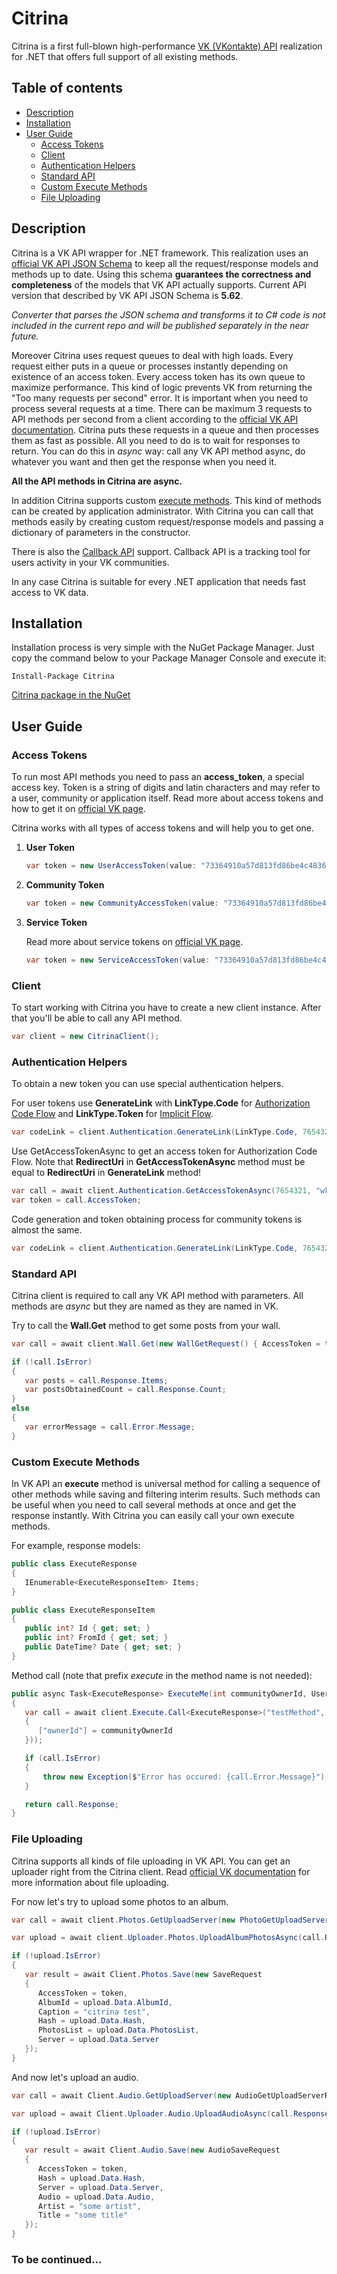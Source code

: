 # Citrina
Citrina is a first full-blown high-performance [VK (VKontakte) API](https://vk.com/dev/manuals) realization for .NET that offers full support of all existing methods.


## Table of contents
- [Description](https://github.com/khrabrovart/Citrina/blob/master/README.md#description)
- [Installation](https://github.com/khrabrovart/Citrina/blob/master/README.md#installation)
- [User Guide](https://github.com/khrabrovart/Citrina/blob/master/README.md#user-guide)
	- [Access Tokens](https://github.com/khrabrovart/Citrina/blob/master/README.md#access-tokens)
    - [Client](https://github.com/khrabrovart/Citrina/blob/master/README.md#client)
    - [Authentication Helpers](https://github.com/khrabrovart/Citrina/blob/master/README.md#authentication-helpers)
    - [Standard API](https://github.com/khrabrovart/Citrina/blob/master/README.md#standard-api)
    - [Custom Execute Methods](https://github.com/khrabrovart/Citrina/blob/master/README.md#custom-execute-methods)
    - [File Uploading](https://github.com/khrabrovart/Citrina/blob/master/README.md#file-uploading)


## Description 
Citrina is a VK API wrapper for .NET framework. This realization uses an [official VK API JSON Schema](https://github.com/VKCOM/vk-api-schema) to keep all the request/response models and methods up to date. Using this schema __guarantees the correctness and completeness__ of the models that VK API actually supports. Current API version that described by VK API JSON Schema is __5.62__.

_Converter that parses the JSON schema and transforms it to C# code is not included in the current repo and will be published separately in the near future._

Moreover Citrina uses request queues to deal with high loads. Every request either puts in a queue or processes instantly depending on existence of an access token. Every access token has its own queue to maximize performance. This kind of logic prevents VK from returning the "Too many requests per second" error. 
It is important when you need to process several requests at a time. There can be maximum 3 requests to API methods per second from a client according to the [official VK API documentation](https://vk.com/dev/api_requests). Citrina puts these requests in a queue and then processes them as fast as possible. All you need to do is to wait for responses to return.
You can do this in _async_ way: call any VK API method async, do whatever you want and then get the response when you need it.

__All the API methods in Citrina are async.__

In addition Citrina supports custom [execute methods](https://vk.com/dev/execute). This kind of methods can be created by application administrator. With Citrina you can call that methods easily by creating custom request/response models and passing a dictionary of parameters in the constructor.

There is also the [Callback API](https://vk.com/dev/callback_api) support. Callback API is a tracking tool for users activity in your VK communities.

In any case Citrina is suitable for every .NET application that needs fast access to VK data.


## Installation
Installation process is very simple with the NuGet Package Manager. Just copy the command below to your Package Manager Console and execute it:

```
Install-Package Citrina
```

[Citrina package in the NuGet](https://www.nuget.org/packages/Citrina/)


## User Guide
### Access Tokens
To run most API methods you need to pass an __access_token__, a special access key. 
Token is a string of digits and latin characters and may refer to a user, community or application itself. 
Read more about access tokens and how to get it on [official VK page](https://vk.com/dev/access_token).

Citrina works with all types of access tokens and will help you to get one.
1. __User Token__
   
   ```csharp
   var token = new UserAccessToken(value: "73364910a57d813fd86be4c4836ff008d1aed4b7ff", expiresIn: 3600, userId: 1234567, appId: 7654321);
   ```
2. __Community Token__
   
   ```csharp
   var token = new CommunityAccessToken(value: "73364910a57d813fd86be4c4836ff008d1aed4b7ff", communityId: 123123123, appId: 7654321);
   ```
3. __Service Token__
   
   Read more about service tokens on [official VK page](https://vk.com/dev/service_token).
   ```csharp
   var token = new ServiceAccessToken(value: "73364910a57d813fd86be4c4836ff008d1aed4b7ff", appId: 7654321);
   ```


### Client
To start working with Citrina you have to create a new client instance. After that you'll be able to call any API method.
```csharp
var client = new CitrinaClient();
```


### Authentication Helpers
To obtain a new token you can use special authentication helpers.

For user tokens use __GenerateLink__ with __LinkType.Code__ for [Authorization Code Flow](https://vk.com/dev/authcode_flow_user) and __LinkType.Token__ for [Implicit Flow](https://vk.com/dev/implicit_flow_user).
```csharp
var codeLink = client.Authentication.GenerateLink(LinkType.Code, 7654321, "http://test.com/account", DisplayOptions.Default, UserPermissions.Audio | UserPermissions.Offline, "some message");
```
Use GetAccessTokenAsync to get an access token for Authorization Code Flow.
Note that __RedirectUri__ in __GetAccessTokenAsync__ method must be equal to __RedirectUri__ in __GenerateLink__ method!
```csharp
var call = await client.Authentication.GetAccessTokenAsync(7654321, "wkE1SyDTei4h2MyV", "http://test.com/account", "ecc20ad9c6a53a5");
var token = call.AccessToken;
```

Code generation and token obtaining process for community tokens is almost the same.
```csharp
var codeLink = client.Authentication.GenerateLink(LinkType.Code, 7654321, new []{ 123123123, 345345345 }, "http://test.com/account", DisplayOptions.Default, GroupPermissions.Manage | GroupPermissions.Messages, "some message");
```


### Standard API
Citrina client is required to call any VK API method with parameters.
All methods are _async_ but they are named as they are named in VK.

Try to call the __Wall.Get__ method to get some posts from your wall.
```csharp
var call = await client.Wall.Get(new WallGetRequest() { AccessToken = token, OwnerId = 7654321, Count = 5 });

if (!call.IsError)
{
   var posts = call.Response.Items;
   var postsObtainedCount = call.Response.Count;
}
else
{
   var errorMessage = call.Error.Message;
}
```


### Custom Execute Methods
In VK API an __execute__ method is universal method for calling a sequence of other methods while saving and filtering interim results.
Such methods can be useful when you need to call several methods at once and get the response instantly. With Citrina you can easily call your own execute methods.

For example, response models:
```csharp
public class ExecuteResponse
{
   IEnumerable<ExecuteResponseItem> Items;
}

public class ExecuteResponseItem
{
   public int? Id { get; set; }
   public int? FromId { get; set; }
   public DateTime? Date { get; set; }
}
```

Method call (note that prefix _execute_ in the method name is not needed):
```csharp
public async Task<ExecuteResponse> ExecuteMe(int communityOwnerId, UserAccessToken accessToken)
{
   var call = await client.Execute.Call<ExecuteResponse>("testMethod", new ExecuteRequest(accessToken, new Dictionary<string, object>
   {
      ["ownerId"] = communityOwnerId
   }));

   if (call.IsError)
   {
       throw new Exception($"Error has occured: {call.Error.Message}");
   }

   return call.Response;
}
```


### File Uploading
Citrina supports all kinds of file uploading in VK API. You can get an uploader right from the Citrina client. 
Read [official VK documentation](https://vk.com/dev/upload_files) for more information about file uploading.

For now let's try to upload some photos to an album.
```csharp
var call = await client.Photos.GetUploadServer(new PhotoGetUploadServerRequest() { AccessToken = token, AlbumId = 23452345 });

var upload = await client.Uploader.Photos.UploadAlbumPhotosAsync(call.Response, new[] { @"C:\photo.jpg", @"C:\citrina.png" });

if (!upload.IsError)
{
   var result = await Client.Photos.Save(new SaveRequest
   {
      AccessToken = token,
      AlbumId = upload.Data.AlbumId,
      Caption = "citrina test",
      Hash = upload.Data.Hash,
      PhotosList = upload.Data.PhotosList,
      Server = upload.Data.Server
   });
}
```

And now let's upload an audio.
```csharp
var call = await Client.Audio.GetUploadServer(new AudioGetUploadServerRequest { AccessToken = token });

var upload = await Client.Uploader.Audio.UploadAudioAsync(call.Response, @"C:\my_fav_song.mp3");

if (!upload.IsError)
{
   var result = await Client.Audio.Save(new AudioSaveRequest
   {
      AccessToken = token,
      Hash = upload.Data.Hash,
      Server = upload.Data.Server,
      Audio = upload.Data.Audio,
      Artist = "some artist",
      Title = "some title"
   });
}
```


### To be continued...
